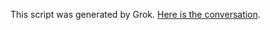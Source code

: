 This script was generated by Grok. [Here is the conversation](https://grok.com/share/bGVnYWN5_d775fcd2-c979-40ab-aad7-2b86e02b695e).
